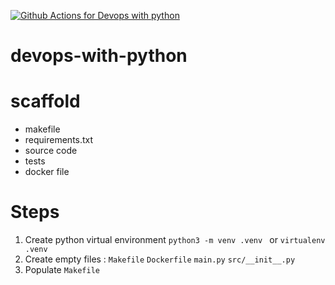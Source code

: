 [![Github Actions for Devops with python](https://github.com/TyroneReddy/devops-with-python/actions/workflows/devopss.yml/badge.svg)](https://github.com/TyroneReddy/devops-with-python/actions/workflows/devopss.yml)

# devops-with-python

# scaffold
- makefile
- requirements.txt
- source code
- tests
- docker file

# Steps

1. Create python virtual environment `python3 -m venv .venv ` or `virtualenv .venv`
2. Create empty files : `Makefile` `Dockerfile` `main.py` `src/__init__.py`
3. Populate `Makefile`


